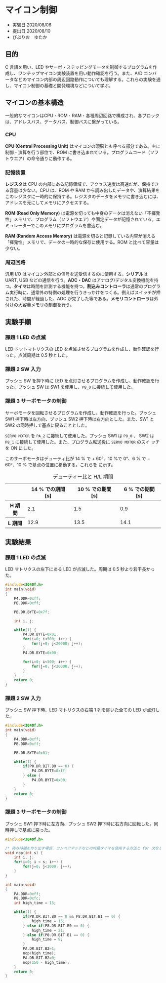 <div class="cover">

<h1>マイコン制御</h1>

<div class="author">

- 実験日 2020/08/06
- 提出日 2020/08/10
- びぶりお　ゆたか

</div>
</div>

## 目的
C 言語を用い、LED やサーボ・ステッピングモータを制御するプログラムを作成し、ワンチップマイコン実験装置を用い動作確認を行う。また、A/D コンバータなどのマイコン内部の周辺回路動作についても理解する。これらの実験を通し、マイコン制御の基礎と開発環境などについて学ぶ。

## マイコンの基本構造
一般的なマイコンはCPU・ROM・RAM・各種周辺回路で構成され、各ブロックは、アドレスバス、データバス、制御バスに繋がっている。


### CPU
**CPU (Central Processing Unit)** はマイコンの頭脳とも呼べる部分である。主に制御・演算を行う部位で、ROM に書き込まれている。プログラムコード（ソフトウエア）の命令通りに動作する。

### 記憶装置
**レジスタ**は CPU の内部にある記憶領域で、アクセス速度は高速だが、保持できる容量は少ない。CPU は、ROM や RAM から読み出したデータや、演算結果をこのレジスタに一時的に保持する。レジスタのデータをメモリに書き込むには、アドレスを元にしてメモリにアクセスする。

**ROM (Read Only Memory)** は電源を切っても中身のデータは消えない「不揮発性」メモリで、プログラム（ソフトウエア）や固定データが記憶されている。エミュレーターでこのメモリにプログラムを書込む。

**RAM (Random Access Memory)** は電源を切ると記録している内容が消える「揮発性」メモリで、データの一時的な保存に使用する。ROM と比べて容量は少ない。

### 周辺回路
汎用 I/O はマイコン外部との信号を送受信するのに使用する。**シリアル**は UART, USB などの通信を行う。**ADC・DAC** はアナログ/デジタル変換機能を持つ。**タイマ**は時間を計測する機能を持つ。**割込みコントローラ**は通常のプログラム実行時に、通常外の特例の処理を行うきっかけをつくる。例えばスイッチが押された、時間が経過した、ADC が完了した等である。**メモリコントローラ**は外付けの大容量メモリの制御を行う。


## 実験手順
### 課題 1 LED の点滅
LED ドットマトリクスの LED を点滅させるプログラムを作成し、動作確認を行った。点滅周期は 0.5 秒とした。

### 課題 2 SW 入力
プッシュ SW を押下時に LED を点灯させるプログラムを作成し、動作確認を行った。プッシュ SW は SW1 を使用し、`P8_0` に接続して使用した。

### 課題 3 サーボモータの制御
サーボモータを回転させるプログラムを作成し、動作確認を行った。プッシュ SW1 押下時は左方向、プッシュ SW2 押下時は右方向とした。また、SW1 と SW2 の同時押しで基点に戻ることとした。

`SERVO MOTOR` を `PA_2` に接続して使用した。プッシュ SW1 は `P8_0` 、 SW2 は `P8_1` に接続して使用した。また、プログラム転送後に `SERVO MOTOR` のスイ ッチを ON にした。

このサーボモータはデューティ比が 14 % で $+$ 60°、10 %で 0°、6 % で $-$ 60°、10 % で基点の位置に移動する。これらを <a href="#duty_cycle" data-ref="table"></a> に示す。

<table>
  <caption id="duty_cycle">デューティー比と H/L 期間</caption>
  <thead>
    <tr>
      <th></th> <th>14 % での期間 [s]</th> <th>10 % での期間 [s]</th> <th>6 % での期間 [s]</th>
    </tr>
  </thead>
  <tbody class="right">
    <tr>
      <th>H 期間</th> <td>2.1</td> <td>1.5</td> <td>0.9</td>
    </tr>
    <tr>
      <th>L 期間</th> <td>12.9</td> <td>13.5</td> <td>14.1</td>
    </tr>
  </tbody>
</table>

## 実験結果
### 課題 1 LED の点滅
LED マトリクスの左下にある LED が点滅した。周期は 0.5 秒より若干長かった。

<div class="frame">

```c
#include<3048f.h>
int main(void)
{
    P4.DDR=0xff;
    PB.DDR=0xff;

    PB.DR.BYTE=0x7f;

    int i, j;

    while(1) {
        P4.DR.BYTE=0x01;
        for(i=0; i<500; i++) {
            for(j=0; j<20000; j++);
        }
        P4.DR.BYTE=0x00;

        for(i=0; i<500; i++) {
            for(j=0; j<20000; j++);
        }
    }
    return 0;
}
```

</div>

### 課題 2 SW 入力
プッシュ SW 押下時、LED マトリクスの右端 1 列を除いた全ての LED が点灯した。

<div class="frame">

```c
#include<3048f.h>
int main(void)
{
    P4.DDR=0xff;
    PB.DDR=0xff;

    PB.DR.BYTE=0x01;

    while(1) {
        if(P8.DR.BIT.B0 == 0) {
            P4.DR.BYTE=0xff;
        } else {
            P4.DR.BYTE=0x00;
        }
    }
    return 0;
}
```

</div>

### 課題 3 サーボモータの制御
プッシュ SW1 押下時に左方向、プッシュ SW2 押下時に右方向に回転した。同時押しで基点に戻った。

<div class="frame">

```c
#include<3048f.h>

/* 待ち時間を作り出す場合、コンペアマッチなどの内蔵タイマを使用する方法と for 文などにより待ち時間を作成する方法がある。 */
void nop(int s) {
    int i, j;
    for(i=0; i < s; i++) {
        for(j=0; j<2000; j++);
    }
}

int main(void)
{
    PA.DDR=0xff;
    P8.DDR=0xfc;
    int high_time = 15;

    while(1) {
        if(P8.DR.BIT.B0 == 0 && P8.DR.BIT.B1 == 0) {
            high_time = 15;
        } else if(P8.DR.BIT.B0 == 0) {
            high_time = 21;
        } else if(P8.DR.BIT.B1 == 0) {
            high_time = 9;
        }
        PA.DR.BIT.B2=1;
        nop(high_time);
        PA.DR.BIT.B2=0;
        nop(150 - high_time);
    }
    return 0;
}
```

</div>
